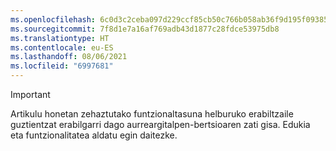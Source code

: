 ```yaml
---
ms.openlocfilehash: 6c0d3c2ceba097d229ccf85cb50c766b058ab36f9d195f093855d62a5b510abe
ms.sourcegitcommit: 7f8d1e7a16af769adb43d1877c28fdce53975db8
ms.translationtype: HT
ms.contentlocale: eu-ES
ms.lasthandoff: 08/06/2021
ms.locfileid: "6997681"
---
```

> [!IMPORTANT]
> Artikulu honetan zehaztutako funtzionaltasuna helburuko erabiltzaile guztientzat erabilgarri dago aurreargitalpen-bertsioaren zati gisa. Edukia eta funtzionalitatea aldatu egin daitezke. 
